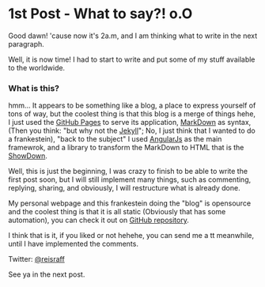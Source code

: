 # 1st Post - What to say?! o.O

Good dawn! 'cause now it's 2a.m, and I am thinking what to write in the next paragraph.

Well, it is now time! I had to start to write and put some of my stuff available to the worldwide.

### What is this?

hmm... It appears to be something like a blog, a place to express yourself of tons of way, but the coolest thing is that this blog is a merge of things hehe, I just used the <a href="https://pages.github.com" target="_blank">GitHub Pages</a> to serve its application, <a href="https://en.wikipedia.org/wiki/Markdown" target="_blank">MarkDown</a> as syntax, (Then you think: "but why not the <a href="https://jekyllrb.com/" target="_blank">Jekyll</a>"; No, I just think that I wanted to do a frankestein), "back to the subject" I used <a href="https://angularjs.org/" target="_blank">AngularJs</a> as the main framewrok, and a library to transform the MarkDown to HTML that is the <a href="https://github.com/showdownjs/showdown" target="_target">ShowDown</a>.

Well, this is just the beginning, I was crazy to finish to be able to write the first post soon, but I will still implement many things, such as commenting, replying, sharing, and obviously, I will restructure what is already done.

My personal webpage and this frankestein doing the "blog" is opensource and the coolest thing is that it is all static (Obviously that has some automation), you can check it out on <a href="https://github.com/reisraff/reisraff.github.io" target="_blank">GitHub repository</a>.

I think that is it, if you liked or not hehehe, you can send me a tt meanwhile, until I have implemented the comments.

Twitter: <a href="https://twitter.com/reisraff" target="_blank">@reisraff</a>

See ya in the next post.
